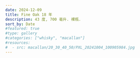 ```yaml
---
date: 2024-12-09
title: Fine Oak 18 年
description: 43 度, 700 毫升. 裸瓶.
sort_by: Date
#featured: true
#type: gallery
#categories: ["whisky", "macallan"]
#resources:
#  - src: macallan/20_30_40_50/PXL_20241004_100905984.jpg
---
```

